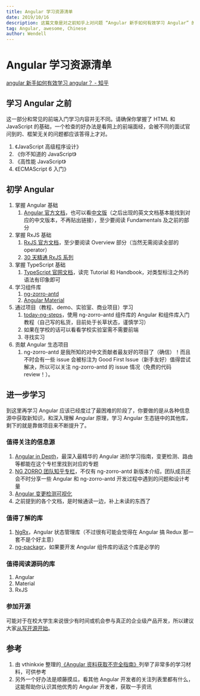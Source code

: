 ```yaml
---
title: Angular 学习资源清单
date: 2019/10/16
description: 这篇文章是对之前知乎上对问题 “Angular 新手如何有效学习 Angular” 的回答的扩充。按照学习的先后顺序、学习的难易程度列出了在学习 Angular 的过程中可能会需要的材料。
tag: Angular, awesome, Chinese
author: Wendell
---
```


# Angular 学习资源清单

[angular 新手如何有效学习 angular？ - 知乎](https://www.zhihu.com/question/34083190/answer/685703207)

## 学习 Angular 之前

这一部分和常见的前端入门学习内容并无不同。请确保你掌握了 HTML 和 JavaScript 的基础，一个检查的好办法是看网上的前端面经，会被不同的面试官问到的、框架无关的问题都应该答得上才对。

1. 《JavaScript 高级程序设计》
2. 《你不知道的 JavaScript》
3. 《高性能 JavaScript》
4. 《ECMAScript 6 入门》

## 初学 Angular

1. 掌握 Angular 基础
   1. [Angular 官方文档](https://angular.io/)，也可以看[中文版](https://angular.cn)（之后出现的英文文档基本能找到对应的中文版本，不再贴出链接），至少要阅读 Fundamentals 及之前的部分
2. 掌握 RxJS 基础
   1. [RxJS 官方文档](https://rxjs-dev.firebaseapp.com/)，至少要阅读 Overview 部分（当然无需阅读全部的 operator）
   2. [30 天精通 RxJS 系列](https://ithelp.ithome.com.tw/users/20103367/ironman/1199)
3. 掌握 TypeScript 基础
   1. [TypeScript 官网文档](https://www.typescriptlang.org/)，读完 Tutorial 和 Handbook，对类型标注之外的语法有印象即可
4. 学习组件库
   1. [ng-zorro-antd](https://github.com/NG-ZORRO/ng-zorro-antd)
   2. [Angular Material](https://github.com/angular/components)
5. 通过项目（教程、demo、实验室、商业项目）学习
   1. [today-ng-steps](https://github.com/NG-ZORRO/today-ng-steps)，使用 ng-zorro-antd 组件库的 Angular 和组件库入门教程（自己写的私货，目前处于长草状态，谨慎学习）
   2. 如果在学校的话可以看看学校实验室需不需要前端
   3. 寻找实习
6. 贡献 Angular 生态项目
   1. ng-zorro-antd 是我所知的对中文贡献者最友好的项目了（确信）！而且不时会有一些 issue 会被标注为 Good First Issue（新手友好）值得尝试解决，所以可以关注 ng-zorro-antd 的 issue 情况（免费的代码 review！）。

## 进一步学习

到这里再学习 Angular 应该已经度过了最困难的阶段了，你要做的是从各种信息源中获取新知识，和深入理解 Angular 原理，学习 Angular 生态链中的其他库，剩下的就是靠做项目来不断提升了。

### 值得关注的信息源

1. [Angular in Depth](https://link.zhihu.com/?target=https%3A//blog.angularindepth.com/)，最深入最精华的 Angular 进阶学习指南，变更检测、路由等都能在这个专栏里找到对应的专题
2. [NG ZORRO 团队知乎专栏](https://zhuanlan.zhihu.com/100000)，不仅有 ng-zorro-antd 新版本介绍，团队成员还会不时分享一些 Angular 和 ng-zorro-antd 开发过程中遇到的问题和设计考量
3. [Angular 变更检测可视化](https://danielwiehl.github.io/edu-angular-change-detection/)
4. 之前提到的各个文档，是时候通读一边，补上未读的东西了

### 值得了解的库

1. [NgRx](https://ngrx.io/)，Angular 状态管理库（不过很有可能会觉得在 Angular 搞 Redux 那一套不是个好主意）
2. [ng-packagr](https://github.com/ng-packagr/ng-packagr)，如果要开发 Angular 组件库的话这个库是必学的

### 值得阅读源码的库

1. Angular
2. Material
3. RxJS

### 参加开源

可能对于在校大学生来说很少有时间或机会参与真正的企业级产品开发，所以建议大家[从写开源开始](https://github.com/wendellhu95/blog/issues/12)。

## 参考

1. 由 vthinkxie 整理的[《Angular 资料获取不完全指南》](https://zhuanlan.zhihu.com/p/36385830)列举了非常多的学习材料，可供参考
2. 另外一个好办法是顺藤摸瓜，看其他 Angular 开发者的关注列表里都有什么，这能帮助你认识其他优秀的 Angular 开发者，获取一手资讯
